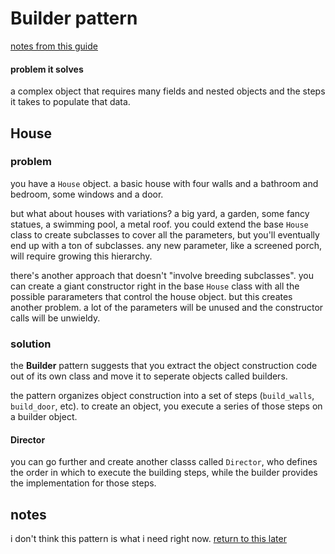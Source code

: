 # Builder pattern
[notes from this guide](https://refactoring.guru/design-patterns/builder)

#### problem it solves
a complex object that requires many fields and nested objects and the steps it takes to populate that data.


## House

### problem
you have a `House` object. a basic house with four walls and a bathroom and bedroom, some windows and a door. 

but what about houses with variations? a big yard, a garden, some fancy statues, a swimming pool, a metal roof. you could extend the base `House` class to create subclasses to cover all the parameters, but you'll eventually end up with a ton of subclasses. any new parameter, like a screened porch, will require growing this hierarchy.

there's another approach that doesn't "involve breeding subclasses". you can create a giant constructor right in the base `House` class with all the possible pararameters that control the house object. but this creates another problem. a lot of the parameters will be unused and the constructor calls will be unwieldy.

### solution
the **Builder** pattern suggests that you extract the object construction code out of its own class and move it to seperate objects called builders.

the pattern organizes object construction into a set of steps (`build_walls`, `build_door`, etc). to create an object, you execute a series of those steps on a builder object.

#### Director
you can go further and create another classs called `Director`, who defines the order in which to execute the building steps, while the builder provides the implementation for those steps.

## notes
i don't think this pattern is what i need right now. [return to this later](https://refactoring.guru/design-patterns/builder#structure)
